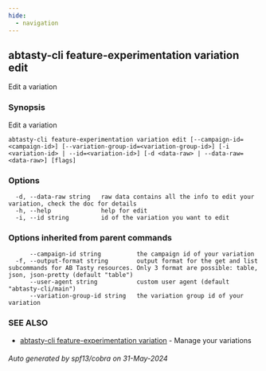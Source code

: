 ```yaml
---
hide:
  - navigation
---
```

## abtasty-cli feature-experimentation variation edit

Edit a variation

### Synopsis

Edit a variation

```
abtasty-cli feature-experimentation variation edit [--campaign-id=<campaign-id>] [--variation-group-id=<variation-group-id>] [-i <variation-id> | --id=<variation-id>] [-d <data-raw> | --data-raw=<data-raw>] [flags]
```

### Options

```
  -d, --data-raw string   raw data contains all the info to edit your variation, check the doc for details
  -h, --help              help for edit
  -i, --id string         id of the variation you want to edit
```

### Options inherited from parent commands

```
      --campaign-id string          the campaign id of your variation
  -f, --output-format string        output format for the get and list subcommands for AB Tasty resources. Only 3 format are possible: table, json, json-pretty (default "table")
      --user-agent string           custom user agent (default "abtasty-cli/main")
      --variation-group-id string   the variation group id of your variation
```

### SEE ALSO

* [abtasty-cli feature-experimentation variation](abtasty-cli_feature-experimentation_variation.md)	 - Manage your variations

###### Auto generated by spf13/cobra on 31-May-2024
